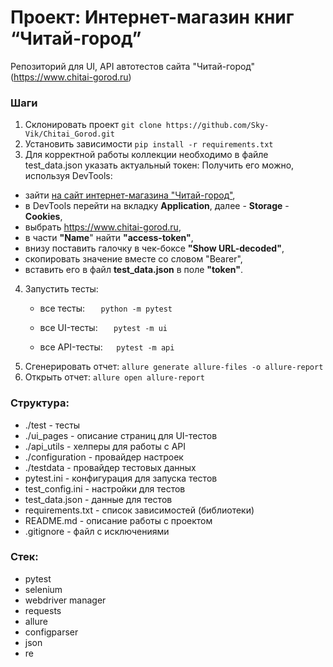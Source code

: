 # Проект: Интернет-магазин книг “Читай-город”
Репозиторий для UI, API автотестов сайта "Читай-город" (https://www.chitai-gorod.ru)

### Шаги
1. Склонировать проект `git clone https://github.com/Sky-Vik/Chitai_Gorod.git`
2. Установить зависимости `pip install -r requirements.txt`
3. Для корректной работы коллекции необходимо в файле test_data.json указать актуальный токен: 
Получить его можно, используя DevTools:
- зайти [на сайт интернет-магазина "Читай-город"](https://www.chitai-gorod.ru/),
- в DevTools перейти на вкладку **Application**, далее - **Storage** - **Cookies**,
- выбрать https://www.chitai-gorod.ru,
- в части **"Name**" найти **"access-token"**, 
- внизу поставить галочку в чек-боксе **"Show URL-decoded"**,
- скопировать значение вместе со словом "Bearer",
- вставить его в файл **test_data.json** в поле **"token"**.
4. Запустить тесты:
    - все тесты:    `    python -m pytest    `

    - все UI-тесты: `    pytest -m ui     `

    - все API-тесты:`    pytest -m api    `
5. Сгенерировать отчет: `allure generate allure-files -o allure-report`
6. Открыть отчет:       `allure open allure-report`

### Структура:
- ./test - тесты
- ./ui_pages - описание страниц для UI-тестов
- ./api_utils - хелперы для работы с API
- ./configuration - провайдер настроек
- ./testdata - провайдер тестовых данных
- pytest.ini - конфигурация для запуска тестов
- test_config.ini - настройки для тестов
- test_data.json - данные для тестов
- requirements.txt - список зависимостей (библиотеки)
- README.md - описание работы с проектом
- .gitignore - файл с исключениями

### Стек:
- pytest
- selenium
- webdriver manager
- requests
- allure
- configparser
- json
- re